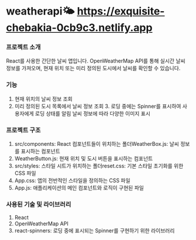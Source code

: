 # weatherapi🌤 https://exquisite-chebakia-0cb9c3.netlify.app
### 프로젝트 소개
 React를 사용한 간단한 날씨 앱입니다. OpenWeatherMap API를 통해 실시간 날씨 정보를 가져오며, 현재 위치 또는 미리 정의된 도시에서 날씨를 확인할 수 있습니다.
### 기능 
 1. 현재 위치의 날씨 정보 조회 <br>
 2. 미리 정의된 도시 목록에서 날씨 정보 조회 3. 로딩 중에는 Spinner를 표시하여 사용자에게 로딩 상태를 알림 날씨 정보에 따라 다양한 이미지 표시
### 프로젝트 구조
1. src/components: React 컴포넌트들이 위치하는 폴더WeatherBox.js: 날씨 정보를 표시하는 컴포넌트<br>
2. WeatherButton.js: 현재 위치 및 도시 버튼을 표시하는 컴포넌트<br>
3. src/styles: 스타일 시트가 위치하는 폴더reset.css: 기본 스타일 초기화를 위한 CSS 파일<br>
4. App.css: 앱의 전반적인 스타일을 정의하는 CSS 파일<br>
5. App.js: 애플리케이션의 메인 컴포넌트와 로직이 구현된 파일
### 사용된 기술 및 라이브러리
1. React<br>
2. OpenWeatherMap API<br>
3. react-spinners: 로딩 중에 표시되는 Spinner를 구현하기 위한 라이브러리
